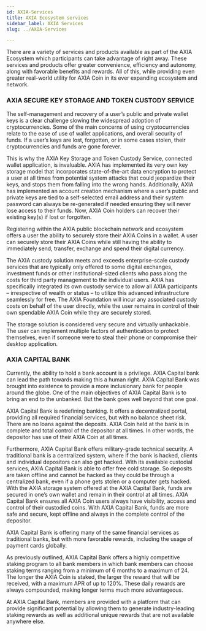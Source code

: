 ```yaml
---
id: AXIA-Services
title: AXIA Ecosystem services
sidebar_label: AXIA Services
slug: ../AXIA-Services

---
```


There are a variety of services and products available as part of the AXIA Ecosystem which participants can take advantage of right away. These services and products offer greater convenience, efficiency and autonomy, along with favorable benefits and rewards. All of this, while providing even greater real-world utility for AXIA Coin in its ever expanding ecosystem and network.

### AXIA SECURE KEY STORAGE AND TOKEN CUSTODY SERVICE

The self-management and recovery of a user’s public and private wallet keys is a clear challenge slowing the widespread adoption of cryptocurrencies. Some of the main concerns of using cryptocurrencies relate to the ease of use of wallet applications, and overall security of funds. If a user’s keys are lost, forgotten, or in some cases stolen, their cryptocurrencies and funds are gone forever.

This is why the AXIA Key Storage and Token Custody Service, connected wallet application, is invaluable. AXIA has implemented its very own key storage model that incorporates state-of-the-art data encryption to protect a user at all times from potential system attacks that could jeopardize their keys, and stops them from falling into the wrong hands. Additionally, AXIA has implemented an account creation mechanism where a user’s public and private keys are tied to a self-selected email address and their system password can always be re-generated if needed ensuring they will never lose access to their funds. Now, AXIA Coin holders can recover their existing key(s) if lost or forgotten.

Registering within the AXIA public blockchain network and ecosystem offers a user the ability to securely store their AXIA Coins in a wallet. A user can securely store their AXIA Coins while still having the ability to immediately send, transfer, exchange and spend their digital currency. 

The AXIA custody solution meets and exceeds enterprise-scale custody services that are typically only offered to some digital exchanges, investment funds or other institutional-sized clients who pass along the costs for third party management to the individual users. AXIA has specifically integrated its own custody service to allow all AXIA participants – irrespective of wealth or status – to utilize this advanced infrastructure seamlessly for free. The AXIA Foundation will incur any associated custody costs on behalf of the user directly, while the user remains in control of their own spendable AXIA Coin while they are securely stored.

The storage solution is considered very secure and virtually unhackable. The user can implement multiple factors of authentication to protect themselves, even if someone were to steal their phone or compromise their desktop application. 


### AXIA CAPITAL BANK

Currently, the ability to hold a bank account is a privilege. AXIA Capital bank can lead the path towards making this a human right. AXIA Capital Bank was brought into existence to provide a more inclusionary bank for people around the globe. One of the main objectives of AXIA Capital Bank is to bring an end to the unbanked. But the bank goes well beyond that one goal.

AXIA Capital Bank is redefining banking. It offers a decentralized portal, providing all required financial services, but with no balance sheet risk. There are no loans against the deposits. AXIA Coin held at the bank is in complete and total control of the depositor at all times. In other words, the depositor has use of their AXIA Coin at all times.

Furthermore, AXIA Capital Bank offers military-grade technical security. A traditional bank is a centralized system, where if the bank is hacked, clients and individual depositors can also get hacked. With its available custodial services, AXIA Capital Bank is able to offer free cold storage. So deposits are taken offline and cannot be hacked as they could be through a centralized bank, even if a phone gets stolen or a computer gets hacked. With the AXIA storage system offered at the AXIA Capital Bank, funds are secured in one’s own wallet and remain in their control at all times. AXIA Capital Bank ensures all AXIA Coin users always have visibility, access and control of their custodied coins. With AXIA Capital Bank, funds are more safe and secure, kept offline and always in the complete control of the depositor.
 
AXIA Capital Bank is offering many of the same financial services as traditional banks, but with more favorable rewards, including the usage of payment cards globally.
 
As previously outlined, AXIA Capital Bank offers a highly competitive staking program to all bank members in which bank members can choose staking terms ranging from a minimum of 6 months to a maximum of 24. The longer the AXIA Coin is staked, the larger the reward that will be received, with a maximum APR of up to 120%. These daily rewards are always compounded, making longer terms much more advantageous. 

At AXIA Capital Bank, members are provided with a platform that can provide significant potential by allowing them to generate industry-leading staking rewards as well as additional unique rewards that are not available anywhere else. 

